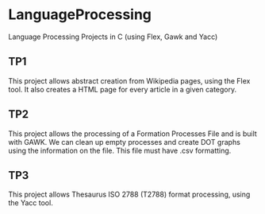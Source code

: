 # LanguageProcessing
Language Processing Projects in C (using Flex, Gawk and Yacc)

## TP1
This project allows abstract creation from Wikipedia pages, using the Flex tool. It also creates a HTML page for every article in 
a given category.

## TP2
This project allows the processing of a Formation Processes File and is built with GAWK. We can clean up empty processes and create DOT
graphs using the information on the file. This file must have .csv formatting.

## TP3
This project allows Thesaurus ISO 2788 (T2788) format processing, using the Yacc tool. 
